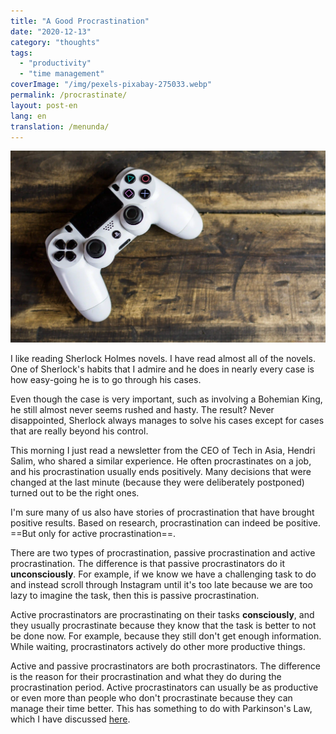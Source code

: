 ```yaml
---
title: "A Good Procrastination"
date: "2020-12-13"
category: "thoughts"
tags:
  - "productivity"
  - "time management"
coverImage: "/img/pexels-pixabay-275033.webp"
permalink: /procrastinate/
layout: post-en
lang: en
translation: /menunda/
---
```


![](/img/pexels-pixabay-275033.webp)

I like reading Sherlock Holmes novels. I have read almost all of the novels. One of Sherlock's habits that I admire and he does in nearly every case is how easy-going he is to go through his cases.

Even though the case is very important, such as involving a Bohemian King, he still almost never seems rushed and hasty. The result? Never disappointed, Sherlock always manages to solve his cases except for cases that are really beyond his control.

This morning I just read a newsletter from the CEO of Tech in Asia, Hendri Salim, who shared a similar experience. He often procrastinates on a job, and his procrastination usually ends positively. Many decisions that were changed at the last minute (because they were deliberately postponed) turned out to be the right ones.

I'm sure many of us also have stories of procrastination that have brought positive results. Based on research, procrastination can indeed be positive. ==But only for active procrastination==.

There are two types of procrastination, passive procrastination and active procrastination. The difference is that passive procrastinators do it **unconsciously**. For example, if we know we have a challenging task to do and instead scroll through Instagram until it's too late because we are too lazy to imagine the task, then this is passive procrastination.

Active procrastinators are procrastinating on their tasks **consciously**, and they usually procrastinate because they know that the task is better to not be done now. For example, because they still don't get enough information. While waiting, procrastinators actively do other more productive things.

Active and passive procrastinators are both procrastinators. The difference is the reason for their procrastination and what they do during the procrastination period. Active procrastinators can usually be as productive or even more than people who don't procrastinate because they can manage their time better. This has something to do with Parkinson's Law, which I have discussed [here](/parkinson-law/).
